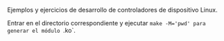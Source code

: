 Ejemplos y ejercicios de desarrollo de controladores de dispositivo Linux.

Entrar en el directorio correspondiente y ejecutar `make -M='pwd' para generar el módulo `.ko`.
